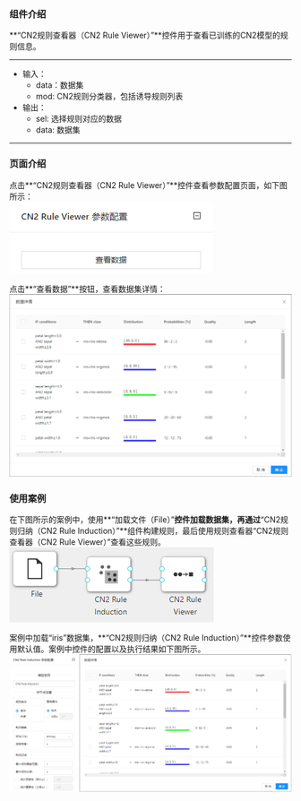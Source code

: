 ### 组件介绍
**“CN2规则查看器（CN2 Rule Viewer）”**控件用于查看已训练的CN2模型的规则信息。
<hr/>

- 输入：
  - data：数据集
  - mod: CN2规则分类器，包括诱导规则列表
- 输出：
  - sel: 选择规则对应的数据
  - data: 数据集

<hr/>


### 页面介绍
点击**“CN2规则查看器（CN2 Rule Viewer）”**控件查看参数配置页面，如下图所示：  
[ ![](/img/aistudio/visualize/cn2-rule-viewer/param.png) ](/img/aistudio/visualize/cn2-rule-viewer/param.png)

点击**“查看数据”**按钮，查看数据集详情：  
[ ![](/img/aistudio/visualize/cn2-rule-viewer/interaction.png) ](/img/aistudio/visualize/cn2-rule-viewer/interaction.png)

### 使用案例
在下图所示的案例中，使用**“加载文件（File）”**控件加载数据集，再通过**“CN2规则归纳（CN2 Rule Induction）”**组件构建规则，最后使用规则查看器“CN2规则查看器（CN2 Rule Viewer）”查看这些规则。  
[ ![](/img/aistudio/visualize/cn2-rule-viewer/workflow.png) ](/img/aistudio/visualize/cn2-rule-viewer/workflow.png)

案例中加载“iris”数据集，**“CN2规则归纳（CN2 Rule Induction）”**控件参数使用默认值。案例中控件的配置以及执行结果如下图所示。  
[ ![](/img/aistudio/visualize/cn2-rule-viewer/visualization.png) ](/img/aistudio/visualize/cn2-rule-viewer/visualization.png)